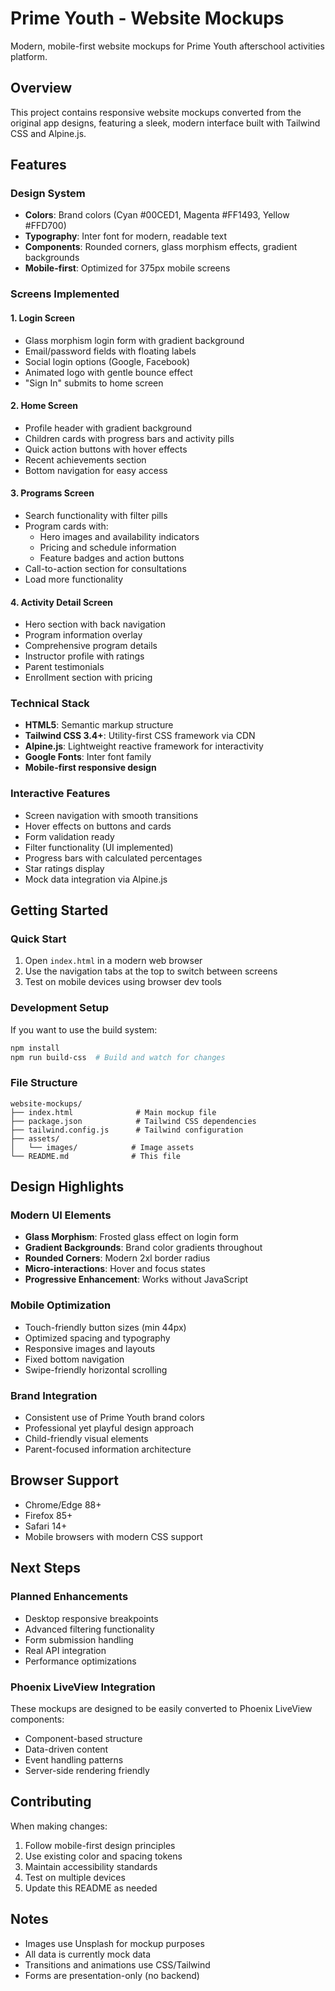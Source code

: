 # Prime Youth - Website Mockups

Modern, mobile-first website mockups for Prime Youth afterschool activities platform.

## Overview

This project contains responsive website mockups converted from the original app designs, featuring a sleek, modern interface built with Tailwind CSS and Alpine.js.

## Features

### Design System
- **Colors**: Brand colors (Cyan #00CED1, Magenta #FF1493, Yellow #FFD700)
- **Typography**: Inter font for modern, readable text
- **Components**: Rounded corners, glass morphism effects, gradient backgrounds
- **Mobile-first**: Optimized for 375px mobile screens

### Screens Implemented

#### 1. Login Screen
- Glass morphism login form with gradient background
- Email/password fields with floating labels
- Social login options (Google, Facebook)
- Animated logo with gentle bounce effect
- "Sign In" submits to home screen

#### 2. Home Screen
- Profile header with gradient background
- Children cards with progress bars and activity pills
- Quick action buttons with hover effects
- Recent achievements section
- Bottom navigation for easy access

#### 3. Programs Screen
- Search functionality with filter pills
- Program cards with:
  - Hero images and availability indicators
  - Pricing and schedule information
  - Feature badges and action buttons
- Call-to-action section for consultations
- Load more functionality

#### 4. Activity Detail Screen
- Hero section with back navigation
- Program information overlay
- Comprehensive program details
- Instructor profile with ratings
- Parent testimonials
- Enrollment section with pricing

### Technical Stack

- **HTML5**: Semantic markup structure
- **Tailwind CSS 3.4+**: Utility-first CSS framework via CDN
- **Alpine.js**: Lightweight reactive framework for interactivity
- **Google Fonts**: Inter font family
- **Mobile-first responsive design**

### Interactive Features

- Screen navigation with smooth transitions
- Hover effects on buttons and cards
- Form validation ready
- Filter functionality (UI implemented)
- Progress bars with calculated percentages
- Star ratings display
- Mock data integration via Alpine.js

## Getting Started

### Quick Start
1. Open `index.html` in a modern web browser
2. Use the navigation tabs at the top to switch between screens
3. Test on mobile devices using browser dev tools

### Development Setup
If you want to use the build system:
```bash
npm install
npm run build-css  # Build and watch for changes
```

### File Structure
```
website-mockups/
├── index.html              # Main mockup file
├── package.json            # Tailwind CSS dependencies
├── tailwind.config.js      # Tailwind configuration
├── assets/
│   └── images/            # Image assets
└── README.md              # This file
```

## Design Highlights

### Modern UI Elements
- **Glass Morphism**: Frosted glass effect on login form
- **Gradient Backgrounds**: Brand color gradients throughout
- **Rounded Corners**: Modern 2xl border radius
- **Micro-interactions**: Hover and focus states
- **Progressive Enhancement**: Works without JavaScript

### Mobile Optimization
- Touch-friendly button sizes (min 44px)
- Optimized spacing and typography
- Responsive images and layouts
- Fixed bottom navigation
- Swipe-friendly horizontal scrolling

### Brand Integration
- Consistent use of Prime Youth brand colors
- Professional yet playful design approach
- Child-friendly visual elements
- Parent-focused information architecture

## Browser Support

- Chrome/Edge 88+
- Firefox 85+
- Safari 14+
- Mobile browsers with modern CSS support

## Next Steps

### Planned Enhancements
- Desktop responsive breakpoints
- Advanced filtering functionality
- Form submission handling
- Real API integration
- Performance optimizations

### Phoenix LiveView Integration
These mockups are designed to be easily converted to Phoenix LiveView components:
- Component-based structure
- Data-driven content
- Event handling patterns
- Server-side rendering friendly

## Contributing

When making changes:
1. Follow mobile-first design principles
2. Use existing color and spacing tokens
3. Maintain accessibility standards
4. Test on multiple devices
5. Update this README as needed

## Notes

- Images use Unsplash for mockup purposes
- All data is currently mock data
- Transitions and animations use CSS/Tailwind
- Forms are presentation-only (no backend)